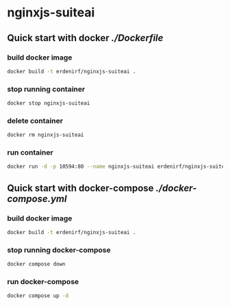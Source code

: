 # nginxjs-suiteai

## Quick start with docker *./Dockerfile*

### build docker image

```bash
docker build -t erdenirf/nginxjs-suiteai .
```

### stop running container

```bash
docker stop nginxjs-suiteai
```

### delete container

```bash
docker rm nginxjs-suiteai
```

### run container

```bash
docker run -d -p 10594:80 --name nginxjs-suiteai erdenirf/nginxjs-suiteai
```

## Quick start with docker-compose *./docker-compose.yml*

### build docker image

```bash
docker build -t erdenirf/nginxjs-suiteai .
```

### stop running docker-compose

```bash
docker compose down
```

### run docker-compose

```bash
docker compose up -d
```